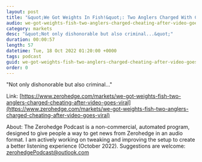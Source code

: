 ```yaml
---
layout: post
title: "&quot;We Got Weights In Fish!&quot;: Two Anglers Charged With Cheating After Video Goes Viral"
audio: we-got-weights-fish-two-anglers-charged-cheating-after-video-goes-viral-0
category: markets
desc: "&quot;Not only dishonorable but also criminal...&quot;"
duration: 00:00:57
length: 57
datetime: Tue, 18 Oct 2022 01:20:00 +0000
tags: podcast
guid: we-got-weights-fish-two-anglers-charged-cheating-after-video-goes-viral-0
order: 0
---
```

&quot;Not only dishonorable but also criminal...&quot;

Link: [https://www.zerohedge.com/markets/we-got-weights-fish-two-anglers-charged-cheating-after-video-goes-viral](https://www.zerohedge.com/markets/we-got-weights-fish-two-anglers-charged-cheating-after-video-goes-viral)

About: The Zerohedge Podcast is a non-commercial, automated program, designed to give people a way to get news from Zerohedge in an audio format.  I am actively working on tweaking and improving the setup to create a better listening experience (October 2022).  Suggestions are welcome: [zerohedgePodcast@outlook.com](mailto:zerohedgePodcast@outlook.com)